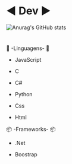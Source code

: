 #  ◄ Dev ►

![Anurag's GitHub stats](https://github-readme-stats.vercel.app/api?username=LyeZinho&theme=chartreuse-dark&show_icons=true)

#
 📕 -Linguagens- 📕
 
 
- JavaScript

- C
  
- C#

- Python

- Css
  
- Html

📦 -Frameworks- 📦

- .Net

- Boostrap
